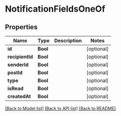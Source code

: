 # NotificationFieldsOneOf

## Properties
Name | Type | Description | Notes
------------ | ------------- | ------------- | -------------
**id** | **Bool** |  | [optional] 
**recipientId** | **Bool** |  | [optional] 
**senderId** | **Bool** |  | [optional] 
**postId** | **Bool** |  | [optional] 
**type** | **Bool** |  | [optional] 
**isRead** | **Bool** |  | [optional] 
**createdAt** | **Bool** |  | [optional] 

[[Back to Model list]](../README.md#documentation-for-models) [[Back to API list]](../README.md#documentation-for-api-endpoints) [[Back to README]](../README.md)


